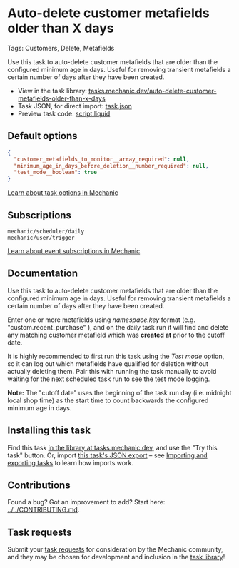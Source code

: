 # Auto-delete customer metafields older than X days

Tags: Customers, Delete, Metafields

Use this task to auto-delete customer metafields that are older than the configured minimum age in days. Useful for removing transient metafields a certain number of days after they have been created.

* View in the task library: [tasks.mechanic.dev/auto-delete-customer-metafields-older-than-x-days](https://tasks.mechanic.dev/auto-delete-customer-metafields-older-than-x-days)
* Task JSON, for direct import: [task.json](../../tasks/auto-delete-customer-metafields-older-than-x-days.json)
* Preview task code: [script.liquid](./script.liquid)

## Default options

```json
{
  "customer_metafields_to_monitor__array_required": null,
  "minimum_age_in_days_before_deletion__number_required": null,
  "test_mode__boolean": true
}
```

[Learn about task options in Mechanic](https://learn.mechanic.dev/core/tasks/options)

## Subscriptions

```liquid
mechanic/scheduler/daily
mechanic/user/trigger
```

[Learn about event subscriptions in Mechanic](https://learn.mechanic.dev/core/tasks/subscriptions)

## Documentation

Use this task to auto-delete customer metafields that are older than the configured minimum age in days. Useful for removing transient metafields a certain number of days after they have been created.

Enter one or more metafields using *namespace.key* format (e.g. "custom.recent_purchase" ), and on the daily task run it will find and delete any matching customer metafield which was **created at** prior to the cutoff date.

It is highly recommended to first run this task using the *Test mode* option, so it can log out which metafields have qualified for deletion without actually deleting them. Pair this with running the task manually to avoid waiting for the next scheduled task run to see the test mode logging.

**Note:**
The "cutoff date" uses the beginning of the task run day (i.e. midnight local shop time) as the start time to count backwards the configured minimum age in days.

## Installing this task

Find this task [in the library at tasks.mechanic.dev](https://tasks.mechanic.dev/auto-delete-customer-metafields-older-than-x-days), and use the "Try this task" button. Or, import [this task's JSON export](../../tasks/auto-delete-customer-metafields-older-than-x-days.json) – see [Importing and exporting tasks](https://learn.mechanic.dev/core/tasks/import-and-export) to learn how imports work.

## Contributions

Found a bug? Got an improvement to add? Start here: [../../CONTRIBUTING.md](../../CONTRIBUTING.md).

## Task requests

Submit your [task requests](https://mechanic.canny.io/task-requests) for consideration by the Mechanic community, and they may be chosen for development and inclusion in the [task library](https://tasks.mechanic.dev/)!
